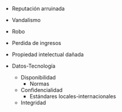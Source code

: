
- Reputación arruinada
- Vandalismo
- Robo
- Perdida de ingresos
- Propiedad intelectual dañada

- Datos-Tecnología
	- Disponibilidad
		- Normas
	- Confidencialidad
		- Estándares locales-internacionales
	- Integridad

